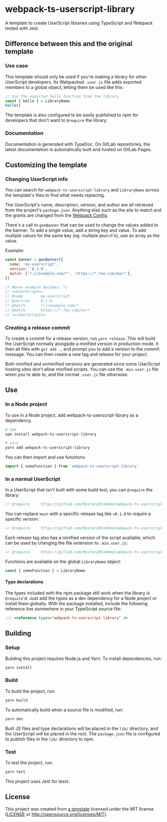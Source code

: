 # webpack-ts-userscript-library

A template to create UserScript libraries using TypeScript and Webpack tested with Jest.

<!-- Info on how to use the template -->

## Difference between this and the original template

### Use case

This template should only be used if you're making a library for other UserScript developers.
Its Webpacked `.user.js` file adds exported members to a global object, letting them be used like this:

```typescript
// Use the exported hello function from the library
const { hello } = LibraryName
hello()
```

The template is also configured to be easily published to npm for developers that don't want to `@require` the library.

### Documentation

Documentation is generated with TypeDoc.
On GitLab repositories, the latest documentation is automatically built and hosted on GitLab Pages.

## Customizing the template

### Changing UserScript info

You can search for `webpack-ts-userscript-library` and `LibraryName` across the template's files to find what needs replacing.

The UserScript's name, description, version, and author are all retrieved from the project's `package.json`.
Anything else such as the site to match and the grants are changed from the [Webpack Config].

There's a call to `genBanner` that can be used to change the values added to the banner.
To add a single value, add a string key and value. To add multiple values for
the same key (eg. multiple `@match`'s), use an array as the value.

Example:

```javascript
const banner = genBanner({
  name: 'my-userscript',
  version: '0.1.0',
  match: ['*://example.com/*', 'https://*.foo.com/bar*'],
})

/* Above example becomes: */
// ==UserScript==
// @name        my-userscript
// @version     0.1.0
// @match       *://example.com/*
// @match       https://*.foo.com/bar*
// ==/UserScript==
```

### Creating a release commit

To create a commit for a release version, run `yarn release`.
This will build the UserScript normally alongside a minified version in production mode.
It then all files with `git add .`,
and prompt you to add a version to the commit message.
You can then create a new tag and release for your project.

Both minified and unminified versions are generated since some UserScript hosting sites don't allow minified scripts.
You can use the `.min.user.js` file when you're able to, and the normal `.user.js` file otherwise.

<!-- These instructions can be updated to fit your project's requirements -->

## Use

### In a Node project

To use in a Node project, add webpack-ts-userscript-library as a dependency.

```sh
# npm
npm install webpack-ts-userscript-library

# yarn
yarn add webpack-ts-userscript-library
```

You can then import and use functions:

```javascript
import { someFunction } from 'webpack-ts-userscript-library'
```

### In a normal UserScript

In a UserScript that isn't built with some build tool, you can `@require` the library:

```javascript
// @require     https://gitlab.com/MysteryBlokHed/webpack-ts-userscript-library/-/raw/main/webpack-ts-userscript-library.user.js
```

<!-- Make sure that this is true for your project -->

You can replace `main` with a specific release tag like `v0.1.0` to require a specific version:

```javascript
// @require     https://gitlab.com/MysteryBlokHed/webpack-ts-userscript-library/-/raw/v0.1.0/webpack-ts-userscript-library.user.js
```

Each release tag also has a minified version of the script available,
which can be used by changing the file extension to `.min.user.js`:

```javascript
// @require     https://gitlab.com/MysteryBlokHed/webpack-ts-userscript-library/-/raw/v0.1.0/webpack-ts-userscript-library.min.user.js
```

Functions are available on the global `LibraryName` object:

```javascript
const { someFunction } = LibraryName
```

#### Type declarations

The types included with the npm package still work when the library is `@require`'d.
Just add the types as a dev dependency for a Node project or install them globally.
With the package installed, include the following reference line somewhere in your TypeScript source file:

```typescript
/// <reference types="webpack-ts-userscript-library" />
```

## Building

### Setup

Building this project requires Node.js and Yarn.
To install dependencies, run:

```sh
yarn install
```

### Build

To build the project, run:

```sh
yarn build
```

To automatically build when a source file is modified, run:

```sh
yarn dev
```

Built JS files and type declarations will be placed in the `lib/` directory,
and the UserScript will be placed in the root. The `package.json` file is configured
to publish files in the `lib/` directory to npm.

### Test

To test the project, run:

```sh
yarn test
```

This project uses Jest for tests.

## License

This project was created from [a template](https://gitlab.com/MysteryBlokHed/webpack-ts-userscript-library)
licensed under the MIT license
([LICENSE](https://gitlab.com/MysteryBlokHed/webpack-ts-userscript-library/-/blob/main/LICENSE)
or <http://opensource.org/licenses/MIT>).

[webpack config]: webpack.config.js
